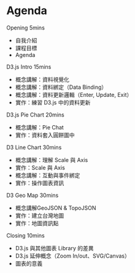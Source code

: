 # Agenda

Opening 5mins
- 自我介紹
- 課程目標
- Agenda

D3.js Intro 15mins
- 概念講解：資料視覺化
- 概念講解：資料綁定（Data Binding）
- 概念講解：資料更新邏輯（Enter, Update, Exit）
- 實作：練習 D3.js 中的資料更新

D3.js Pie Chart 20mins
- 概念講解：Pie Chat
- 實作：資料套入圓餅圖中

D3 Line Chart 30mins
- 概念講解：理解 Scale 與 Axis
- 實作：Scale 與 Axis
- 概念講解：互動與事件綁定
- 實作：操作圖表資訊

D3 Geo Map 30mins
- 概念講解GeoJSON & TopoJSON
- 實作：建立台灣地圖
- 實作：地圖資訊點

Closing 10mins
- D3.js 與其他圖表 Library 的差異
- D3.js 延伸概念（Zoom In/out、SVG/Canvas）
- 圖表的意義